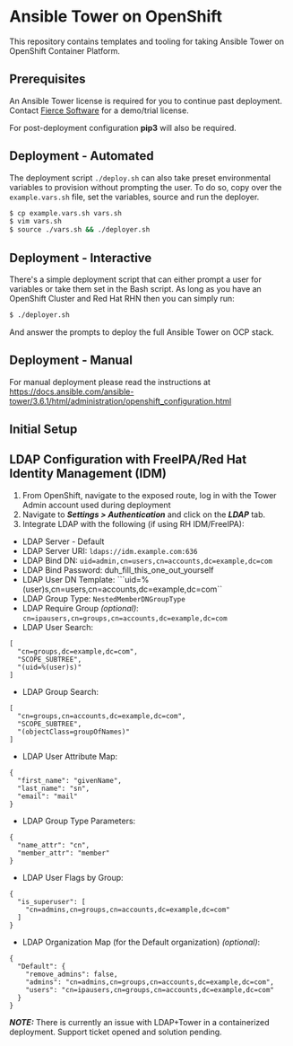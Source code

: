 # Ansible Tower on OpenShift

This repository contains templates and tooling for taking Ansible Tower on OpenShift Container Platform.

## Prerequisites

An Ansible Tower license is required for you to continue past deployment.  Contact [Fierce Software](https://fiercesw.com) for a demo/trial license.

For post-deployment configuration **pip3** will also be required.

##  Deployment - Automated

The deployment script ```./deploy.sh``` can also take preset environmental variables to provision without prompting the user.  To do so, copy over the ```example.vars.sh``` file, set the variables, source and run the deployer.

```bash
$ cp example.vars.sh vars.sh
$ vim vars.sh
$ source ./vars.sh && ./deployer.sh
```

##  Deployment - Interactive

There's a simple deployment script that can either prompt a user for variables or take them set in the Bash script.  As long as you have an OpenShift Cluster and Red Hat RHN then you can simply run:

```bash
$ ./deployer.sh
```

And answer the prompts to deploy the full Ansible Tower on OCP stack.

##  Deployment - Manual

For manual deployment please read the instructions at https://docs.ansible.com/ansible-tower/3.6.1/html/administration/openshift_configuration.html


## Initial Setup


## LDAP Configuration with FreeIPA/Red Hat Identity Management (IDM)

1. From OpenShift, navigate to the exposed route, log in with the Tower Admin account used during deployment
2. Navigate to ***Settings > Authentication*** and click on the ***LDAP*** tab.
3. Integrate LDAP with the following (if using RH IDM/FreeIPA):

  - LDAP Server - Default
  - LDAP Server URI: ```ldaps://idm.example.com:636```
  - LDAP Bind DN: ```uid=admin,cn=users,cn=accounts,dc=example,dc=com```
  - LDAP Bind Password: duh_fill_this_one_out_yourself
  - LDAP User DN Template: ```uid=%(user)s,cn=users,cn=accounts,dc=example,dc=com``
  - LDAP Group Type: ```NestedMemberDNGroupType```
  - LDAP Require Group *(optional)*: ```cn=ipausers,cn=groups,cn=accounts,dc=example,dc=com```
  - LDAP User Search:
  ```
  [
    "cn=groups,dc=example,dc=com",
    "SCOPE_SUBTREE",
    "(uid=%(user)s)"
  ]
  ```
  - LDAP Group Search:
  ```
  [
    "cn=groups,cn=accounts,dc=example,dc=com",
    "SCOPE_SUBTREE",
    "(objectClass=groupOfNames)"
  ]
  ```
  - LDAP User Attribute Map:
  ```
  {
    "first_name": "givenName",
    "last_name": "sn",
    "email": "mail"
  }
  ```
  - LDAP Group Type Parameters:
  ```
  {
    "name_attr": "cn",
    "member_attr": "member"
  }
  ```
  - LDAP User Flags by Group:
  ```
  {
    "is_superuser": [
      "cn=admins,cn=groups,cn=accounts,dc=example,dc=com"
    ]
  }
  ```
  - LDAP Organization Map (for the Default organization) *(optional)*:
  ```
  {
    "Default": {
      "remove_admins": false,
      "admins": "cn=admins,cn=groups,cn=accounts,dc=example,dc=com",
      "users": "cn=ipausers,cn=groups,cn=accounts,dc=example,dc=com"
    }
  }
  ```

***NOTE:***  There is currently an issue with LDAP+Tower in a containerized deployment.  Support ticket opened and solution pending.